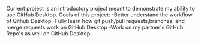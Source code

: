 Current project is an introductory project meant to demonstrate my ability to use GitHub Desktop. 
Goals of this project:
    -Better understand the workflow of Github Desktop
    -Fully learn how git push/pull requests,branches, and merge requests work on GitHub Desktop
    -Work on my partner's GitHub Repo's as well on GitHub Desktop